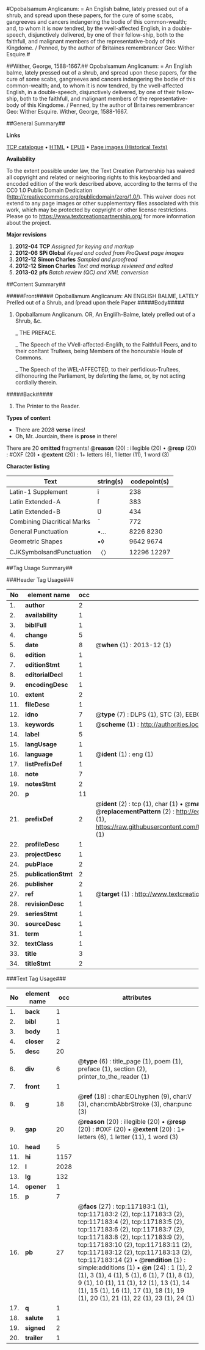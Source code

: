 #Opobalsamum Anglicanum: = An English balme, lately pressed out of a shrub, and spread upon these papers, for the cure of some scabs, gangreeves and cancers indangering the bodie of this common-wealth; and, to whom it is now tendred, by the vvell-affected English, in a double-speech, disjunctively delivered, by one of their fellow-ship, both to the faithfull, and malignant members of the representative-body of this Kingdome. / Penned, by the author of Britaines remembrancer Geo: Wither Esquire.#

##Wither, George, 1588-1667.##
Opobalsamum Anglicanum: = An English balme, lately pressed out of a shrub, and spread upon these papers, for the cure of some scabs, gangreeves and cancers indangering the bodie of this common-wealth; and, to whom it is now tendred, by the vvell-affected English, in a double-speech, disjunctively delivered, by one of their fellow-ship, both to the faithfull, and malignant members of the representative-body of this Kingdome. / Penned, by the author of Britaines remembrancer Geo: Wither Esquire.
Wither, George, 1588-1667.

##General Summary##

**Links**

[TCP catalogue](http://www.ota.ox.ac.uk/tcp/)  • 
[HTML](http://tei.it.ox.ac.uk/tcp/Texts-HTML/free/A96/A96759.html)  • 
[EPUB](http://tei.it.ox.ac.uk/tcp/Texts-EPUB/free/A96/A96759.epub) • 
[Page images (Historical Texts)](https://historicaltexts.jisc.ac.uk/eebo-99864950e)

**Availability**

To the extent possible under law, the Text Creation Partnership has waived all copyright and related or neighboring rights to this keyboarded and encoded edition of the work described above, according to the terms of the CC0 1.0 Public Domain Dedication (http://creativecommons.org/publicdomain/zero/1.0/). This waiver does not extend to any page images or other supplementary files associated with this work, which may be protected by copyright or other license restrictions. Please go to https://www.textcreationpartnership.org/ for more information about the project.

**Major revisions**

1. __2012-04__ __TCP__ *Assigned for keying and markup*
1. __2012-06__ __SPi Global__ *Keyed and coded from ProQuest page images*
1. __2012-12__ __Simon Charles__ *Sampled and proofread*
1. __2012-12__ __Simon Charles__ *Text and markup reviewed and edited*
1. __2013-02__ __pfs__ *Batch review (QC) and XML conversion*

##Content Summary##

#####Front#####
Opobalſamum Anglicanum: AN ENGLISH BALME, LATELY Preſſed out of a Shrub, and ſpread upon theſe Paper
#####Body#####

1. Opobalſamum Anglicanum. OR, An Engliſh-Balme, lately preſſed out of a Shrub, &c.

    _ THE PREFACE.

    _ The Speech of the VVell-affected-Engliſh, to the Faithfull Peers, and to their conſtant Truſtees, being Members of the honourable Houſe of Commons.

    _ The Speech of the WEL-AFFECTED, to their perfidious-Truſtees, diſhonouring the Parliament, by deſerting the ſame, or, by not acting cordially therein.

#####Back#####

1. The Printer to the Reader.

**Types of content**

  * There are 2028 **verse** lines!
  * Oh, Mr. Jourdain, there is **prose** in there!

There are 20 **omitted** fragments! 
 @__reason__ (20) : illegible (20)  •  @__resp__ (20) : #OXF (20)  •  @__extent__ (20) : 1+ letters (6), 1 letter (11), 1 word (3)

**Character listing**


|Text|string(s)|codepoint(s)|
|---|---|---|
|Latin-1 Supplement|î|238|
|Latin Extended-A|ſ|383|
|Latin Extended-B|Ʋ|434|
|Combining             Diacritical Marks|̄|772|
|General Punctuation|•…|8226 8230|
|Geometric Shapes|▪◊|9642 9674|
|CJKSymbolsandPunctuation|〈〉|12296 12297|

##Tag Usage Summary##

###Header Tag Usage###

|No|element name|occ|attributes|
|---|---|---|---|
|1.|__author__|2||
|2.|__availability__|1||
|3.|__biblFull__|1||
|4.|__change__|5||
|5.|__date__|8| @__when__ (1) : 2013-12 (1)|
|6.|__edition__|1||
|7.|__editionStmt__|1||
|8.|__editorialDecl__|1||
|9.|__encodingDesc__|1||
|10.|__extent__|2||
|11.|__fileDesc__|1||
|12.|__idno__|7| @__type__ (7) : DLPS (1), STC (3), EEBO-CITATION (1), PROQUEST (1), VID (1)|
|13.|__keywords__|1| @__scheme__ (1) : http://authorities.loc.gov/ (1)|
|14.|__label__|5||
|15.|__langUsage__|1||
|16.|__language__|1| @__ident__ (1) : eng (1)|
|17.|__listPrefixDef__|1||
|18.|__note__|7||
|19.|__notesStmt__|2||
|20.|__p__|11||
|21.|__prefixDef__|2| @__ident__ (2) : tcp (1), char (1)  •  @__matchPattern__ (2) : ([0-9\-]+):([0-9IVX]+) (1), (.+) (1)  •  @__replacementPattern__ (2) : http://eebo.chadwyck.com/downloadtiff?vid=$1&page=$2 (1), https://raw.githubusercontent.com/textcreationpartnership/Texts/master/tcpchars.xml#$1 (1)|
|22.|__profileDesc__|1||
|23.|__projectDesc__|1||
|24.|__pubPlace__|2||
|25.|__publicationStmt__|2||
|26.|__publisher__|2||
|27.|__ref__|1| @__target__ (1) : http://www.textcreationpartnership.org/docs/. (1)|
|28.|__revisionDesc__|1||
|29.|__seriesStmt__|1||
|30.|__sourceDesc__|1||
|31.|__term__|1||
|32.|__textClass__|1||
|33.|__title__|3||
|34.|__titleStmt__|2||


###Text Tag Usage###

|No|element name|occ|attributes|
|---|---|---|---|
|1.|__back__|1||
|2.|__bibl__|1||
|3.|__body__|1||
|4.|__closer__|2||
|5.|__desc__|20||
|6.|__div__|6| @__type__ (6) : title_page (1), poem (1), preface (1), section (2), printer_to_the_reader (1)|
|7.|__front__|1||
|8.|__g__|18| @__ref__ (18) : char:EOLhyphen (9), char:V (3), char:cmbAbbrStroke (3), char:punc (3)|
|9.|__gap__|20| @__reason__ (20) : illegible (20)  •  @__resp__ (20) : #OXF (20)  •  @__extent__ (20) : 1+ letters (6), 1 letter (11), 1 word (3)|
|10.|__head__|5||
|11.|__hi__|1157||
|12.|__l__|2028||
|13.|__lg__|132||
|14.|__opener__|1||
|15.|__p__|7||
|16.|__pb__|27| @__facs__ (27) : tcp:117183:1 (1), tcp:117183:2 (2), tcp:117183:3 (2), tcp:117183:4 (2), tcp:117183:5 (2), tcp:117183:6 (2), tcp:117183:7 (2), tcp:117183:8 (2), tcp:117183:9 (2), tcp:117183:10 (2), tcp:117183:11 (2), tcp:117183:12 (2), tcp:117183:13 (2), tcp:117183:14 (2)  •  @__rendition__ (1) : simple:additions (1)  •  @__n__ (24) : 1 (1), 2 (1), 3 (1), 4 (1), 5 (1), 6 (1), 7 (1), 8 (1), 9 (1), 10 (1), 11 (1), 12 (1), 13 (1), 14 (1), 15 (1), 16 (1), 17 (1), 18 (1), 19 (1), 20 (1), 21 (1), 22 (1), 23 (1), 24 (1)|
|17.|__q__|1||
|18.|__salute__|1||
|19.|__signed__|2||
|20.|__trailer__|1||
